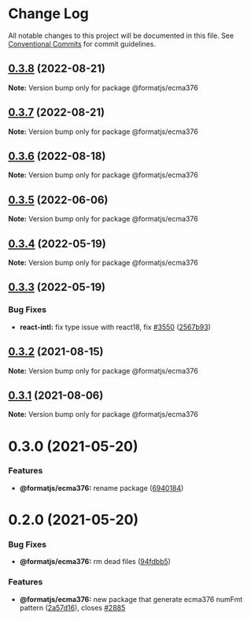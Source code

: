 # Change Log

All notable changes to this project will be documented in this file.
See [Conventional Commits](https://conventionalcommits.org) for commit guidelines.

## [0.3.8](https://github.com/formatjs/formatjs/compare/@formatjs/ecma376@0.3.7...@formatjs/ecma376@0.3.8) (2022-08-21)

**Note:** Version bump only for package @formatjs/ecma376

## [0.3.7](https://github.com/formatjs/formatjs/compare/@formatjs/ecma376@0.3.6...@formatjs/ecma376@0.3.7) (2022-08-21)

**Note:** Version bump only for package @formatjs/ecma376

## [0.3.6](https://github.com/formatjs/formatjs/compare/@formatjs/ecma376@0.3.5...@formatjs/ecma376@0.3.6) (2022-08-18)

**Note:** Version bump only for package @formatjs/ecma376

## [0.3.5](https://github.com/formatjs/formatjs/compare/@formatjs/ecma376@0.3.4...@formatjs/ecma376@0.3.5) (2022-06-06)

**Note:** Version bump only for package @formatjs/ecma376

## [0.3.4](https://github.com/formatjs/formatjs/compare/@formatjs/ecma376@0.3.3...@formatjs/ecma376@0.3.4) (2022-05-19)

**Note:** Version bump only for package @formatjs/ecma376

## [0.3.3](https://github.com/formatjs/formatjs/compare/@formatjs/ecma376@0.3.2...@formatjs/ecma376@0.3.3) (2022-05-19)

### Bug Fixes

* **react-intl:** fix type issue with react18, fix [#3550](https://github.com/formatjs/formatjs/issues/3550) ([2567b93](https://github.com/formatjs/formatjs/commit/2567b932c5d18b097a43842563046c20ce0c49f1))

## [0.3.2](https://github.com/formatjs/formatjs/compare/@formatjs/ecma376@0.3.1...@formatjs/ecma376@0.3.2) (2021-08-15)

**Note:** Version bump only for package @formatjs/ecma376

## [0.3.1](https://github.com/formatjs/formatjs/compare/@formatjs/ecma376@0.3.0...@formatjs/ecma376@0.3.1) (2021-08-06)

**Note:** Version bump only for package @formatjs/ecma376

# 0.3.0 (2021-05-20)

### Features

* **@formatjs/ecma376:** rename package ([6940184](https://github.com/formatjs/formatjs/commit/6940184b1a40e5abd70430593b1d5ea902138aef))

# 0.2.0 (2021-05-20)

### Bug Fixes

* **@formatjs/ecma376:** rm dead files ([94fdbb5](https://github.com/formatjs/formatjs/commit/94fdbb5a00b97ec63cc3634fea8c4a7c1a82279e))

### Features

* **@formatjs/ecma376:** new package that generate ecma376 numFmt pattern ([2a57d16](https://github.com/formatjs/formatjs/commit/2a57d1676f8fc840915b2750a5469934dfd765e8)), closes [#2885](https://github.com/formatjs/formatjs/issues/2885)
